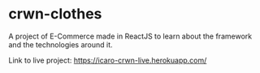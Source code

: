 # crwn-clothes
A project of E-Commerce made in ReactJS to learn about the framework and the technologies around it.

Link to live project: https://icaro-crwn-live.herokuapp.com/
